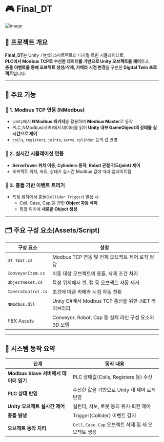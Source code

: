 # 🎮 Final_DT
![image](https://github.com/user-attachments/assets/07918e17-1427-4638-93a5-cf57322e74ec)


## 📘 프로젝트 개요

**Final_DT**는 Unity 기반의 스마트팩토리 디지털 트윈 시뮬레이터로,  
**PLC에서 Modbus TCP로 수신한 데이터를 기반으로 Unity 오브젝트를 제어**하고,  
**충돌 이벤트를 통해 오브젝트 생성/삭제, 카메라 시점 변경**을 구현한 **Digital Twin 프로젝트**입니다.

---

## 🔧 주요 기능

### 🧩 1. Modbus TCP 연동 (NModbus)
- Unity에서 **NModbus 패키지**를 활용하여 **Modbus Master**로 동작
- PLC_NModbus(서버)에서 데이터를 읽어 **Unity 내부 GameObject의 상태를 실시간으로 제어**
- `coils`, `registers`, `joints`, `servo`, `cylinder` 등의 값 반영

### 🧠 2. 실시간 시뮬레이션 연동
- **ServoTower 위치 이동**, **Cylinders 동작**, **Robot 관절 각도(joint) 제어**
- 오브젝트 위치, 속도, 상태가 실시간 Modbus 값에 따라 업데이트됨

### 🎯 3. 충돌 기반 이벤트 트리거
- 특정 위치에서 충돌(`Collider Trigger`) 발생 시:
  - Cell, Case, Cap 등 관련 **Object 자동 삭제**
  - 특정 위치에 **새로운 Object 생성**

---

## 🗂️ 주요 구성 요소(Assets/Script)

| 구성 요소 | 설명 |
|-----------|------|
| `DT_TEST.cs` | Modbus TCP 연동 및 전체 오브젝트 제어 로직 담당 |
| `ConveyorItem.cs` | 이동 대상 오브젝트의 충돌, 삭제 조건 처리 |
| `ObjectReset.cs` | 특정 위치에서 셀, 캡 등 오브젝트 자동 제거 |
| `CameraControl.cs` | 조건에 따른 카메라 시점 자동 전환 |
| `NModbus.dll` | Unity C#에서 Modbus TCP 통신을 위한 .NET 라이브러리 |
| FBX Assets | Conveyor, Robot, Cap 등 실제 라인 구성 요소의 3D 모델 |

---

## 🔄 시스템 동작 요약

| **단계**                            | **동작 내용** |
|------------------------------------|----------------|
| **Modbus Slave 서버에서 데이터 읽기** | PLC 상태값(Coils, Registers 등) 수신 |
| **PLC 상태 반영**                  | 수신한 값을 기반으로 Unity 내 제어 로직 반영 |
| **Unity 오브젝트 실시간 제어**      | 실린더, 서보, 로봇 등의 위치·회전 제어 |
| **충돌 발생**                      | Trigger(Collider) 이벤트 감지 |
| **오브젝트 동작 처리**             | `Cell`, `Case`, `Cap` 오브젝트 삭제 및 새 오브젝트 생성 |
